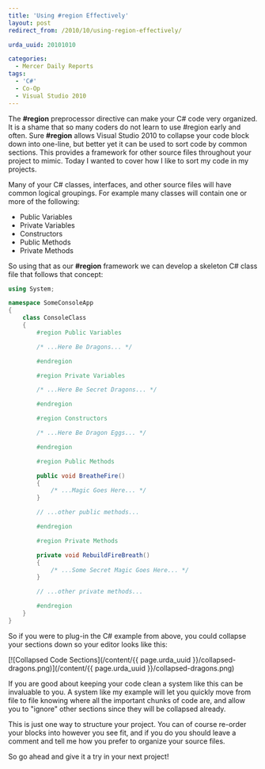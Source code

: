 ```yaml
---
title: 'Using #region Effectively'
layout: post
redirect_from: /2010/10/using-region-effectively/

urda_uuid: 20101010

categories:
  - Mercer Daily Reports
tags:
  - 'C#'
  - Co-Op
  - Visual Studio 2010
---
```


The **#region** preprocessor directive can make your C# code very organized. It
is a shame that so many coders do not learn to use #region early and often. Sure
**#region** allows Visual Studio 2010 to collapse your code block down into
one-line, but better yet it can be used to sort code by common sections. This
provides a framework for other source files throughout your project to mimic.
Today I wanted to cover how I like to sort my code in my projects.

Many of your C# classes, interfaces, and other source files will have common
logical groupings. For example many classes will contain one or more of the
following:

* Public Variables
* Private Variables
* Constructors
* Public Methods
* Private Methods

So using that as our **#region** framework we can develop a skeleton C# class
file that follows that concept:

```csharp
using System;

namespace SomeConsoleApp
{
    class ConsoleClass
    {
        #region Public Variables

        /* ...Here Be Dragons... */

        #endregion

        #region Private Variables

        /* ...Here Be Secret Dragons... */

        #endregion

        #region Constructors

        /* ...Here Be Dragon Eggs... */

        #endregion

        #region Public Methods

        public void BreatheFire()
        {
            /* ...Magic Goes Here... */
        }

        // ...other public methods...

        #endregion

        #region Private Methods

        private void RebuildFireBreath()
        {
            /* ...Some Secret Magic Goes Here... */
        }

        // ...other private methods...

        #endregion
    }
}
```

So if you were to plug-in the C# example from above, you could collapse your
sections down so your editor looks like this:

[![Collapsed Code Sections](/content/{{ page.urda_uuid }}/collapsed-dragons.png)](/content/{{ page.urda_uuid }}/collapsed-dragons.png)

If you are good about keeping your code clean a system like this can be
invaluable to you. A system like my example will let you quickly move from file
to file knowing where all the important chunks of code are, and allow you to
"ignore" other sections since they will be collapsed already.

This is just one way to structure your project. You can of course re-order your
blocks into however you see fit, and if you do you should leave a comment and
tell me how you prefer to organize your source files.

So go ahead and give it a try in your next project!
